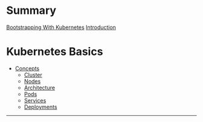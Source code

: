# Summary
[Bootstrapping With Kubernetes](./cover/cover.md)
[Introduction](./chapter-0/chapter_0.md)
# Kubernetes Basics 
- [Concepts](./chapter-1/chapter_1.md)
    - [Cluster](./chapter-1/cluster.md)
    - [Nodes](./chapter-1/nodes.md)
    - [Architecture](./chapter-1/architecture.md)
    - [Pods](./chapter-1/pods.md)
    - [Services](./chapter-1/services.md)
    - [Deployments](./chapter-1/deployments.md)
<!-- # Advanced Usage I:  -->

---

<!-- [References](./references/references.md) -->
